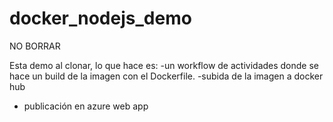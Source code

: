# docker_nodejs_demo
NO BORRAR

Esta demo al clonar, lo que hace es:
-un workflow de actividades donde se hace un build de la imagen con el Dockerfile.
-subida de la imagen a docker hub
- publicación en azure web app 



